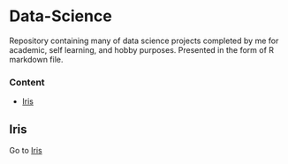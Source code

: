 # Data-Science
Repository containing many of data science projects completed by me for academic, self learning, and hobby purposes. Presented in the form of R markdown file.

### Content
- [Iris](#iris)



## Iris
Go to [Iris](http://htmlpreview.github.io/?https://github.com/kumar-kunal/Data-Science/blob/master/Iris/Iris_Notebook.nb.html)
